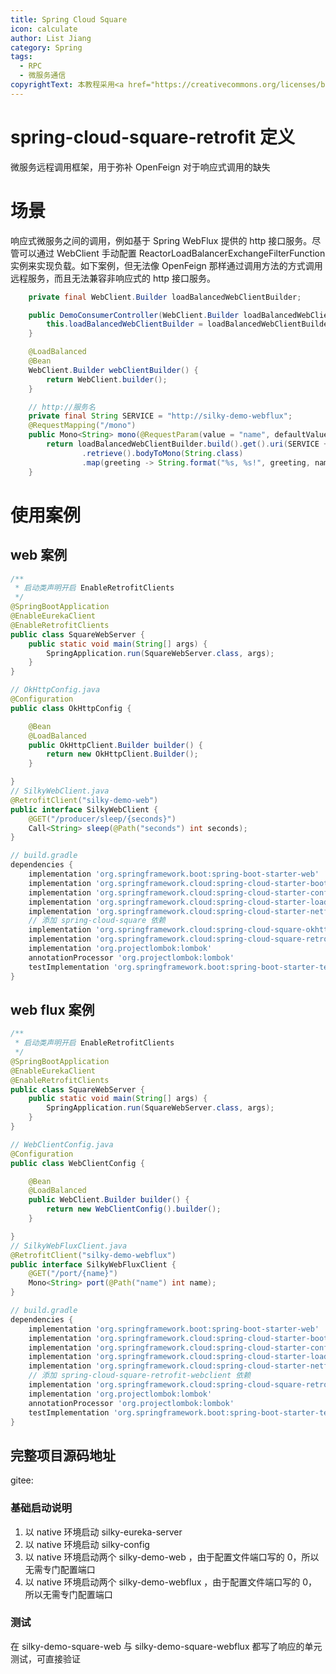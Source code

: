 ```yaml
---
title: Spring Cloud Square
icon: calculate
author: List Jiang
category: Spring
tags:
  - RPC
  - 微服务通信
copyrightText: 本教程采用<a href="https://creativecommons.org/licenses/by-sa/3.0/deed.zh">知识共享 署名-相同方式共享 3.0协议</a>
---
```


# spring-cloud-square-retrofit 定义
微服务远程调用框架，用于弥补 OpenFeign 对于响应式调用的缺失
# 场景
响应式微服务之间的调用，例如基于 Spring WebFlux 提供的 http 接口服务。尽管可以通过 WebClient 手动配置 ReactorLoadBalancerExchangeFilterFunction 实例来实现负载。如下案例，但无法像 OpenFeign 那样通过调用方法的方式调用远程服务，而且无法兼容非响应式的 http 接口服务。
```java
    private final WebClient.Builder loadBalancedWebClientBuilder;

    public DemoConsumerController(WebClient.Builder loadBalancedWebClientBuilder) {
        this.loadBalancedWebClientBuilder = loadBalancedWebClientBuilder;
    }

    @LoadBalanced
    @Bean
    WebClient.Builder webClientBuilder() {
        return WebClient.builder();
    }

    // http://服务名
    private final String SERVICE = "http://silky-demo-webflux";
    @RequestMapping("/mono")
    public Mono<String> mono(@RequestParam(value = "name", defaultValue = "Mary") String name) {
        return loadBalancedWebClientBuilder.build().get().uri(SERVICE + "/producer/mono")
                .retrieve().bodyToMono(String.class)
                .map(greeting -> String.format("%s, %s!", greeting, name));
    }
```
# 使用案例
## web 案例
```java
/**
 * 启动类声明开启 EnableRetrofitClients
 */
@SpringBootApplication
@EnableEurekaClient
@EnableRetrofitClients
public class SquareWebServer {
    public static void main(String[] args) {
        SpringApplication.run(SquareWebServer.class, args);
    }
}
```
```java
// OkHttpConfig.java
@Configuration
public class OkHttpConfig {

    @Bean
    @LoadBalanced
    public OkHttpClient.Builder builder() {
        return new OkHttpClient.Builder();
    }

}
// SilkyWebClient.java
@RetrofitClient("silky-demo-web")
public interface SilkyWebClient {
    @GET("/producer/sleep/{seconds}")
    Call<String> sleep(@Path("seconds") int seconds);
}
```
```groovy
// build.gradle
dependencies {
    implementation 'org.springframework.boot:spring-boot-starter-web'
    implementation 'org.springframework.cloud:spring-cloud-starter-bootstrap'
    implementation 'org.springframework.cloud:spring-cloud-starter-config'
    implementation 'org.springframework.cloud:spring-cloud-starter-loadbalancer'
    implementation 'org.springframework.cloud:spring-cloud-starter-netflix-eureka-client'
    // 添加 spring-cloud-square 依赖
    implementation 'org.springframework.cloud:spring-cloud-square-okhttp:0.4.0'
    implementation 'org.springframework.cloud:spring-cloud-square-retrofit:0.4.0'
    implementation 'org.projectlombok:lombok'
    annotationProcessor 'org.projectlombok:lombok'
    testImplementation 'org.springframework.boot:spring-boot-starter-test'
}
```
## web flux 案例
```java
/**
 * 启动类声明开启 EnableRetrofitClients
 */
@SpringBootApplication
@EnableEurekaClient
@EnableRetrofitClients
public class SquareWebServer {
    public static void main(String[] args) {
        SpringApplication.run(SquareWebServer.class, args);
    }
}
```
```java
// WebClientConfig.java
@Configuration
public class WebClientConfig {

    @Bean
    @LoadBalanced
    public WebClient.Builder builder() {
        return new WebClientConfig().builder();
    }

}
// SilkyWebFluxClient.java
@RetrofitClient("silky-demo-webflux")
public interface SilkyWebFluxClient {
    @GET("/port/{name}")
    Mono<String> port(@Path("name") int name);
}
```
```groovy
// build.gradle
dependencies {
    implementation 'org.springframework.boot:spring-boot-starter-web'
    implementation 'org.springframework.cloud:spring-cloud-starter-bootstrap'
    implementation 'org.springframework.cloud:spring-cloud-starter-config'
    implementation 'org.springframework.cloud:spring-cloud-starter-loadbalancer'
    implementation 'org.springframework.cloud:spring-cloud-starter-netflix-eureka-client'
    // 添加 spring-cloud-square-retrofit-webclient 依赖
    implementation 'org.springframework.cloud:spring-cloud-square-retrofit-webclient:0.4.0'
    implementation 'org.projectlombok:lombok'
    annotationProcessor 'org.projectlombok:lombok'
    testImplementation 'org.springframework.boot:spring-boot-starter-test'
}
```
## 完整项目源码地址
gitee: [](https://gitee.com/jdw-silky/silky-parent.git)
### 基础启动说明
1. 以 native 环境启动 silky-eureka-server
2. 以 native 环境启动 silky-config
3. 以 native 环境启动两个 silky-demo-web ，由于配置文件端口写的 0，所以无需专门配置端口
4. 以 native 环境启动两个 silky-demo-webflux ，由于配置文件端口写的 0，所以无需专门配置端口
### 测试
在 silky-demo-square-web 与 silky-demo-square-webflux 都写了响应的单元测试，可直接验证